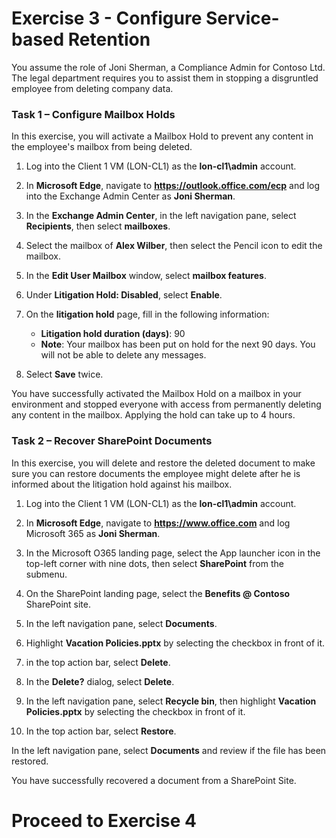 # Exercise 3 - Configure Service-based Retention

You assume the role of Joni Sherman, a Compliance Admin for Contoso Ltd. The legal department requires you to assist them in stopping a disgruntled employee from deleting company data.

### Task 1 – Configure Mailbox Holds

In this exercise, you will activate a Mailbox Hold to prevent any content in the employee's mailbox from being deleted.

1. Log into the Client 1 VM (LON-CL1) as the **lon-cl1\admin** account.

2. In **Microsoft Edge**, navigate to **https://outlook.office.com/ecp** and log into the Exchange Admin Center as **Joni Sherman**.

3. In the **Exchange Admin Center**, in the left navigation pane, select **Recipients**, then select **mailboxes**.

4. Select the mailbox of **Alex Wilber**, then select the Pencil icon to edit the mailbox.

5. In the **Edit User Mailbox** window, select **mailbox features**.

6. Under **Litigation Hold: Disabled**, select **Enable**.

7. On the **litigation hold** page, fill in the following information:

    - **Litigation hold duration (days)**: 90
    - **Note**: Your mailbox has been put on hold for the next 90 days. You will not be able to delete any messages.

8. Select **Save** twice.

You have successfully activated the Mailbox Hold on a mailbox in your environment and stopped everyone with access from permanently deleting any content in the mailbox. Applying the hold can take up to 4 hours.

### Task 2 – Recover SharePoint Documents

In this exercise, you will delete and restore the deleted document to make sure you can restore documents the employee might delete after he is informed about the litigation hold against his mailbox.

1. Log into the Client 1 VM (LON-CL1) as the **lon-cl1\admin** account.

2. In **Microsoft Edge**, navigate to **https://www.office.com** and log Microsoft 365 as **Joni Sherman**.

5. In the Microsoft O365 landing page, select the App launcher icon in the top-left corner with nine dots, then select **SharePoint** from the submenu.

6. On the SharePoint landing page, select the **Benefits @ Contoso** SharePoint site.

7. In the left navigation pane, select **Documents**.

8. Highlight **Vacation Policies.pptx** by selecting the checkbox in front of it.

9. in the top action bar, select **Delete**.

10. In the **Delete?** dialog, select **Delete**.

11. In the left navigation pane, select **Recycle bin**, then highlight **Vacation Policies.pptx** by selecting the checkbox in front of it.

12. In the top action bar, select **Restore**.

In the left navigation pane, select **Documents** and review if the file has been restored.

You have successfully recovered a document from a SharePoint Site.

# Proceed to Exercise 4